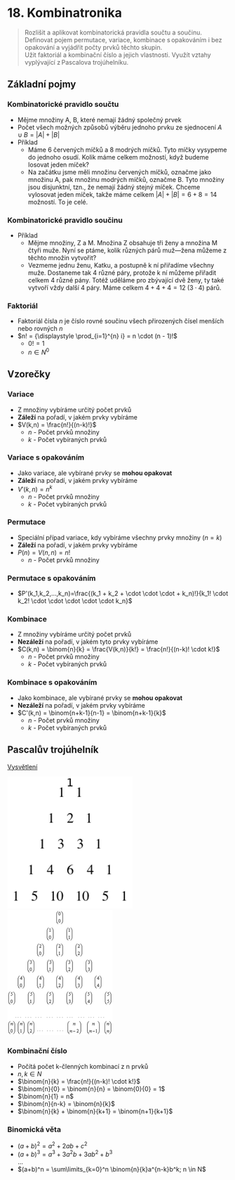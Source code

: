 # 18. Kombinatronika

> Rozlišit a aplikovat kombinatorická pravidla součtu a součinu. \
> Definovat pojem permutace, variace, kombinace s opakováním i bez opakování a vyjádřit počty prvků těchto skupin. \
> Užit faktoriál a kombinační číslo a jejich vlastnosti. Využít vztahy vyplývající z Pascalova trojúhelníku.

## Základní pojmy

### Kombinatorické pravidlo součtu

- Mějme množiny A, B, které nemají žádný společný prvek
- Počet všech možných způsobů výběru jednoho prvku ze sjednocení $A ∪ B = |A| + |B|$
- Příklad
  - Máme 6 červených míčků a 8 modrých míčků. Tyto míčky vysypeme do jednoho osudí. Kolik máme celkem možností, když budeme losovat jeden míček?
  - Na začátku jsme měli množinu červených míčků, označme jako množinu A, pak množinu modrých míčků, označme B. Tyto množiny jsou disjunktní, tzn., že nemají žádný stejný míček. Chceme vylosovat jeden míček, takže máme celkem $|A| + |B| = 6 + 8 = 14$ možností. To je celé.

### Kombinatorické pravidlo součinu

- Příklad
  - Mějme množiny, Z a M. Množina Z obsahuje tři ženy a množina M čtyři muže. Nyní se ptáme, kolik různých párů muž—žena můžeme z těchto množin vytvořit?
  - Vezmeme jednu ženu, Katku, a postupně k ní přiřadíme všechny muže. Dostaneme tak 4 různé páry, protože k ní můžeme přiřadit celkem 4 různé pány. Totéž uděláme pro zbývající dvě ženy, ty také vytvoří vždy další 4 páry. Máme celkem $4 + 4 + 4 = 12 \ (3 \cdot 4)$ párů.

### Faktoriál

- Faktoriál čísla $n$ je číslo rovné součinu všech přirozených čísel menších nebo rovných $n$
- $n! = {\displaystyle \prod_{i=1}^{n} i} = n \cdot (n - 1)!$
  - $0! = 1$
  - $n \in N^0$

## Vzorečky

### Variace

- Z množiny vybíráme určitý počet prvků
- **Záleží** na pořadí, v jakém prvky vybíráme
- $V(k,n) = \frac{n!}{(n-k)!}$
  - $n$ - Počet prvků množiny
  - $k$ - Počet vybíraných prvků

### Variace s opakováním

- Jako variace, ale vybírané prvky se **mohou opakovat**
- **Záleží** na pořadí, v jakém prvky vybíráme
- $V'(k,n) = n^k$
  - $n$ - Počet prvků množiny
  - $k$ - Počet vybíraných prvků

### Permutace

- Speciální případ variace, kdy vybíráme všechny prvky množiny ($n = k$)
- **Záleží** na pořadí, v jakém prvky vybíráme
- $P(n) = V(n,n) = n!$
  - $n$ - Počet prvků množiny

### Permutace s opakováním

- $P'(k_1,k_2,...,k_n)=\frac{(k_1 + k_2 + \cdot \cdot \cdot + k_n)!}{k_1! \cdot k_2! \cdot \cdot \cdot \cdot \cdot k_n}$

### Kombinace

- Z množiny vybíráme určitý počet prvků
- **Nezáleží** na pořadí, v jakém tyto prvky vybíráme
- $C(k,n) = \binom{n}{k} = \frac{V(k,n)}{k!} = \frac{n!}{(n-k)! \cdot k!}$
  - $n$ - Počet prvků množiny
  - $k$ - Počet vybíraných prvků

### Kombinace s opakováním

- Jako kombinace, ale vybírané prvky se **mohou opakovat**
- **Nezáleží** na pořadí, v jakém prvky vybíráme
- $C'(k,n) = \binom{n+k-1}{n-1} = \binom{n+k-1}{k}$
  - $n$ - Počet prvků množiny
  - $k$ - Počet vybíraných prvků

## Pascalův trojúhelník

[Vysvětlení](https://cs.wikipedia.org/wiki/Pascal%C5%AFv_troj%C3%BAheln%C3%ADk)

![Pascalův trojúhelník](./pascaluv_trojuhelnik.png)
![Pascalův trojúhelník](./pascaluv_trojuhelnik_2.png)

### Kombinační číslo

- Počítá počet k-členných kombinací z n prvků
- $n, k \in N$
- $\binom{n}{k} = \frac{n!}{(n-k)! \cdot k!}$
- $\binom{n}{0} = \binom{n}{n} = \binom{0}{0} = 1$
- $\binom{n}{1} = n$
- $\binom{n}{n-k} = \binom{n}{k}$
- $\binom{n}{k} + \binom{n}{k+1} = \binom{n+1}{k+1}$

### Binomická věta

- $(a+b)^2 = a^2 + 2ab + c^2$
- $(a+b)^3 = a^3 + 3a^2b + 3ab^2 + b^3$ \
  $...$
- $(a+b)^n = \sum\limits_{k=0}^n \binom{n}{k}a^{n-k}b^k; n \in N$
